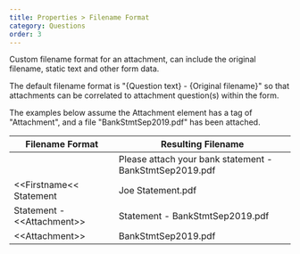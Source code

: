 ```yaml
---
title: Properties > Filename Format
category: Questions
order: 3
---
```


Custom filename format for an attachment, can include the original filename, static text and other form data.

The default filename format is "{Question text} - {Original filename}" so that attachments can be correlated to attachment question(s) within the form.

The examples below assume the Attachment element has a tag of "Attachment", and a file "BankStmtSep2019.pdf" has been attached.

|Filename Format|Resulting Filename|
|--|--|
||Please attach your bank statement - BankStmtSep2019.pdf|
|&lt;&lt;Firstname&lt;&lt; Statement|Joe Statement.pdf|
|Statement - &lt;&lt;Attachment&gt;&gt;|Statement - BankStmtSep2019.pdf|
|&lt;&lt;Attachment&gt;&gt;|BankStmtSep2019.pdf|